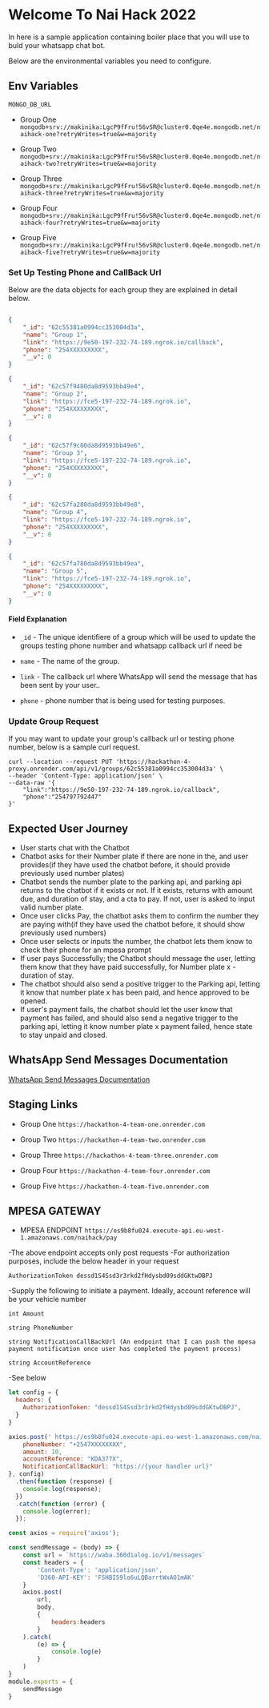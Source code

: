 # Welcome To Nai Hack 2022
In here is a sample application containing boiler place that you will use to buld your whatsapp chat bot.

Below are the environmental variables you need to configure.

## Env Variables


`MONGO_DB_URL` 

* Group One
`mongodb+srv://makinika:LgcP9fFru!56vSR@cluster0.0qe4e.mongodb.net/naihack-one?retryWrites=true&w=majority`

* Group Two
`mongodb+srv://makinika:LgcP9fFru!56vSR@cluster0.0qe4e.mongodb.net/naihack-two?retryWrites=true&w=majority`

* Group Three
`mongodb+srv://makinika:LgcP9fFru!56vSR@cluster0.0qe4e.mongodb.net/naihack-three?retryWrites=true&w=majority`

* Group Four
`mongodb+srv://makinika:LgcP9fFru!56vSR@cluster0.0qe4e.mongodb.net/naihack-four?retryWrites=true&w=majority`

* Group Five
`mongodb+srv://makinika:LgcP9fFru!56vSR@cluster0.0qe4e.mongodb.net/naihack-five?retryWrites=true&w=majority`



### Set Up Testing Phone and CallBack Url

Below are the data objects for each group they are explained in detail below.

```json

{
    "_id": "62c55381a0994cc353004d3a",
    "name": "Group 1",
    "link": "https://9e50-197-232-74-189.ngrok.io/callback",
    "phone": "254XXXXXXXXX",
    "__v": 0
}

{
    "_id": "62c57f9480da8d9593bb49e4",
    "name": "Group 2",
    "link": "https://fce5-197-232-74-189.ngrok.io",
    "phone": "254XXXXXXXXX",
    "__v": 0
}

{
    "_id": "62c57f9c80da8d9593bb49e6",
    "name": "Group 3",
    "link": "https://fce5-197-232-74-189.ngrok.io",
    "phone": "254XXXXXXXXX",
    "__v": 0
}

{
    "_id": "62c57fa280da8d9593bb49e8",
    "name": "Group 4",
    "link": "https://fce5-197-232-74-189.ngrok.io",
    "phone": "254XXXXXXXXX",
    "__v": 0
}

{
    "_id": "62c57fa780da8d9593bb49ea",
    "name": "Group 5",
    "link": "https://fce5-197-232-74-189.ngrok.io",
    "phone": "254XXXXXXXXX",
    "__v": 0
}

```

#### Field Explanation 
* `_id` - The unique identifiere of a group which will be used to update the groups testing phone number and whatsapp callback url if need be

* `name` - The name of the group.

* `link` - The callback url where WhatsApp will send the message that has been sent by your user..

* `phone` - phone number that is being used for testing purposes.


### Update Group Request
If you may want to update your group's callback url or testing phone number, below is a sample curl request.
```
curl --location --request PUT 'https://hackathon-4-proxy.onrender.com/api/v1/groups/62c55381a0994cc353004d3a' \
--header 'Content-Type: application/json' \
--data-raw '{
    "link":"https://9e50-197-232-74-189.ngrok.io/callback",
    "phone":"254797792447"
}'
```

## Expected User Journey
* User starts chat with the Chatbot
* Chatbot asks for their Number plate if there are none in the, and user provides(if they have used the chatbot before, it should provide previously used number plates)
* Chatbot sends the number plate to the parking api, and parking api returns to the chatbot if it exists or not. If it exists, returns with amount due, and duration of stay, and a cta to pay. If not, user is asked to input valid number plate.
* Once user clicks Pay, the chatbot asks them to confirm the number they are paying with(if they have used the chatbot before, it should show previously used numbers)
* Once user selects or inputs the number, the chatbot lets them know to check their phone for an mpesa prompt
* If user pays Successfully; the Chatbot should message the user, letting them know that they have paid successfully, for Number plate x - duration of stay.
* The chatbot should also send a positive trigger to the Parking api, letting it know that number plate x has been paid, and hence approved to be opened.
* If user's payment fails, the chatbot should let the user know that payment has failed, and should also send a negative trigger to the parking api, letting it know number plate x payment failed, hence state to stay unpaid and closed.


## WhatsApp Send Messages Documentation

[WhatsApp Send Messages Documentation](https://developers.facebook.com/docs/whatsapp/cloud-api/guides/send-messages)

## Staging Links
* Group One
`https://hackathon-4-team-one.onrender.com`

* Group Two
`https://hackathon-4-team-two.onrender.com`

* Group Three
`https://hackathon-4-team-three.onrender.com`

* Group Four
`https://hackathon-4-team-four.onrender.com`

* Group Five
`https://hackathon-4-team-five.onrender.com`

## MPESA GATEWAY
* MPESA ENDPOINT
`https://es9b8fu024.execute-api.eu-west-1.amazonaws.com/naihack/pay`

-The above endpoint accepts only post requests
-For authorization purposes, include the below header in your request

`AuthorizationToken dessd1S4Ssd3r3rkd2fHdysbd09sddGKtwDBPJ`
 
-Supply the following to initiate a payment. Ideally, account reference will be your vehicle number

`int Amount`

`string PhoneNumber`

`string NotificationCallBackUrl (An endpoint that I can push the mpesa payment notification once user has completed the payment process)`

`string AccountReference`

-See below 

```js
let config = {
  headers: {
    AuthorizationToken: "dessd1S4Ssd3r3rkd2fHdysbd09sddGKtwDBPJ",
  }
}

axios.post(' https://es9b8fu024.execute-api.eu-west-1.amazonaws.com/naihack/pay', {
	phoneNumber: "+2547XXXXXXXX",
    amount: 10,
    accountReference: "KDA377X",
    NotificationCallBackUrl: "https://{your handler url}"
}, config)
  .then(function (response) {
    console.log(response);
  })
  .catch(function (error) {
    console.log(error);
  });
```


```js
const axios = require('axios');

const sendMessage = (body) => {
    const url = `https://waba.360dialog.io/v1/messages`
    const headers = {
        'Content-Type': 'application/json',
        'D360-API-KEY': 'FSHBI59lo6uLQBarrtWxAO1mAK'
    }
    axios.post(
        url,
        body,
        {
            headers:headers
        }
    ).catch(
        (e) => {
            console.log(e)
        }
    )
}
module.exports = {
    sendMessage 
}

```
